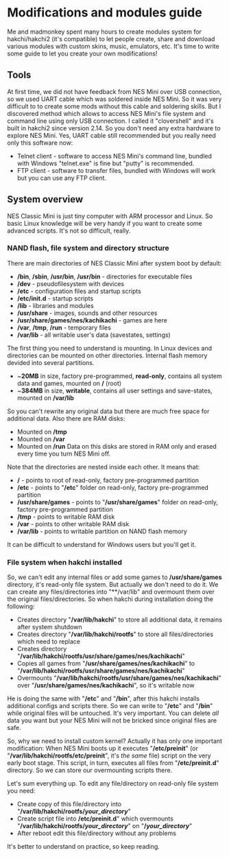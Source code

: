 # Modifications and modules guide

Me and madmonkey spent many hours to create modules system for hakchi/hakchi2 (it's compatible) to let people create, share and download various modules with custom skins, music, emulators, etc. It's time to write some guide to let you create your own modifications!


## Tools

At first time, we did not have feedback from NES Mini over USB connection, so we used UART cable which was soldered inside NES Mini. So it was very difficult to to create some mods without this cable and soldering skills. But I discovered method which allows to access NES Mini's file system and command line using only USB connection. I called it "clovershell" and it's built in hakchi2 since version 2.14. So you don't need any extra hardware to explore NES Mini. Yes, UART cable still recommended but you really need only this software now:
* Telnet client - software to access NES Mini's command line, bundled with Windows "telnet.exe" is fine but "putty" is recommended.
* FTP client - software to transfer files, bundled with Windows will work but you can use any FTP client.


## System overview

NES Classic Mini is just tiny computer with ARM processor and Linux. So basic Linux knowledge will be very handy if you want to create some advanced scripts. It's not so difficult, really.


### NAND flash, file system and directory structure

There are main directories of NES Classic Mini after system boot by default:

* **/bin**, **/sbin**, **/usr/bin**, **/usr/bin** - directories for executable files
* **/dev** - pseudofilesystem with devices
* **/etc** - configuration files and startup scripts
* **/etc/init.d** - startup scripts
* **/lib** - libraries and modules
* **/usr/share** - images, sounds and other resources
* **/usr/share/games/nes/kachikachi** - games are here
* **/var**, **/tmp**, **/run** - temporary files
* **/var/lib** - all writable user's data (savestates, settings)

The first thing you need to understand is mounting. In Linux devices and directories can be mounted on other directories. Internal flash memory devided into several partitions.
* ~**20MB** in size, factory pre-programmed, **read-only**, contains all system data and games, mounted on **/** (root)
* ~**384MB** in size, **writable**, contains all user settings and save-states, mounted on **/var/lib**

So you can't rewrite any original data but there are much free space for additional data. Also there are RAM disks:
* Mounted on **/tmp**
* Mounted on **/var**
* Mounted on **/run**
Data on this disks are stored in RAM only and erased every time you turn NES Mini off.

Note that the directories are nested inside each other. It means that:
* **/** - points to root of read-only, factory pre-programmed partition
* **/etc** - points to "**/etc**" folder on read-only, factory pre-programmed partition
* **/usr/share/games** - points to "**/usr/share/games**" folder on read-only, factory pre-programmed partition
* **/tmp** - points to writable RAM disk
* **/var** - points to other writable RAM disk
* **/var/lib** - points to writable partition on NAND flash memory

It can be difficult to understand for Windows users but you'll get it.


### File system when hakchi installed

So, we can't edit any internal files or add some games to **/usr/share/games** directory, it's read-only file system. But actually we don't need to do it. We can create any files/directories into "**/var/lib" and overmount them over the original files/directories. So when hakchi during installation doing the following:
* Creates directory "**/var/lib/hakchi**" to store all additional data, it remains after system shutdown
* Creates directory "**/var/lib/hakchi/rootfs**" to store all files/directories which need to replace
* Creates directory "**/var/lib/hakchi/rootfs/usr/share/games/nes/kachikachi**"
* Copies all games from "**/usr/share/games/nes/kachikachi**" to "**/var/lib/hakchi/rootfs/usr/share/games/nes/kachikachi**"
* Overmounts "**/var/lib/hakchi/rootfs/usr/share/games/nes/kachikachi**" over "**/usr/share/games/nes/kachikachi**", so it's writable now

He is doing the same with "**/etc**" and "**/bin**", after this hakchi installs additional configs and scripts there. So we can write to "**/etc**" and "**/bin**" while original files will be untouched. It's very important. You can delete *all* data you want but your NES Mini will not be bricked since original files are safe.

So, why we need to install custom kernel? Actually it has only one important modification: When NES Mini boots up it executes "**/etc/preinit**" (or "**/var/lib/hakchi/rootfs/etc/preinit**", it's *the same* file) script on the very early boot stage. This script, in turn, executes all files from "**/etc/preinit.d**" directory. So we can store our overmounting scripts there.

Let's sum everything up. To edit any file/directory on read-only file system you need:
* Create copy of this file/directory into "**/var/lib/hakchi/rootfs/*your_directory***"
* Create script file into **/etc/preinit.d**" which overmounts "**/var/lib/hakchi/rootfs/*your_directory***" on "**/*your_directory***"
* After reboot edit this file/directory without any problems

It's better to understand on practice, so keep reading.